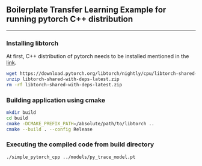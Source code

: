## Boilerplate Transfer Learning Example for running pytorch C++ distribution 
---
### Installing libtorch
At first, C++ distribution of pytorch needs to be installed mentioned in the [link](https://pytorch.org/cppdocs/installing.html).

```bash
wget https://download.pytorch.org/libtorch/nightly/cpu/libtorch-shared-with-deps-latest.zip
unzip libtorch-shared-with-deps-latest.zip
rm -rf libtorch-shared-with-deps-latest.zip
```
### Building application using cmake
```bash
mkdir build
cd build
cmake -DCMAKE_PREFIX_PATH=/absolute/path/to/libtorch ..
cmake --build . --config Release
```

### Executing the compiled code from build directory
```bash
./simple_pytorch_cpp ../models/py_trace_model.pt 
```